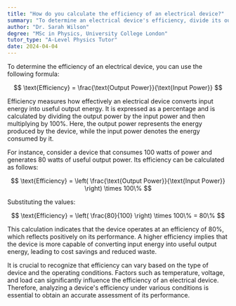 ```yaml
---
title: "How do you calculate the efficiency of an electrical device?"
summary: "To determine an electrical device's efficiency, divide its output power by its input power."
author: "Dr. Sarah Wilson"
degree: "MSc in Physics, University College London"
tutor_type: "A-Level Physics Tutor"
date: 2024-04-04
---
```


To determine the efficiency of an electrical device, you can use the following formula:

$$
\text{Efficiency} = \frac{\text{Output Power}}{\text{Input Power}}
$$

Efficiency measures how effectively an electrical device converts input energy into useful output energy. It is expressed as a percentage and is calculated by dividing the output power by the input power and then multiplying by $100\%$. Here, the output power represents the energy produced by the device, while the input power denotes the energy consumed by it.

For instance, consider a device that consumes $100$ watts of power and generates $80$ watts of useful output power. Its efficiency can be calculated as follows:

$$
\text{Efficiency} = \left( \frac{\text{Output Power}}{\text{Input Power}} \right) \times 100\%
$$

Substituting the values:

$$
\text{Efficiency} = \left( \frac{80}{100} \right) \times 100\% = 80\%
$$

This calculation indicates that the device operates at an efficiency of $80\%$, which reflects positively on its performance. A higher efficiency implies that the device is more capable of converting input energy into useful output energy, leading to cost savings and reduced waste.

It is crucial to recognize that efficiency can vary based on the type of device and the operating conditions. Factors such as temperature, voltage, and load can significantly influence the efficiency of an electrical device. Therefore, analyzing a device's efficiency under various conditions is essential to obtain an accurate assessment of its performance.
    